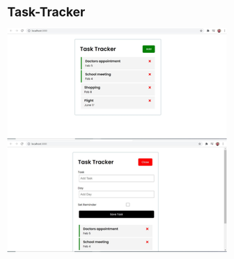 # Task-Tracker
![Image 1](https://github.com/dhvanibhatt3/Task-Tracker/blob/main/Screenshot%202021-06-15%20192351.jpg)
![Image 2](https://github.com/dhvanibhatt3/Task-Tracker/blob/main/Screenshot%202021-06-15%20192422.jpg)
